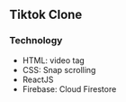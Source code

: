 ## Tiktok Clone

### Technology
- HTML: video tag
- CSS: Snap scrolling
- ReactJS
- Firebase: Cloud Firestore
